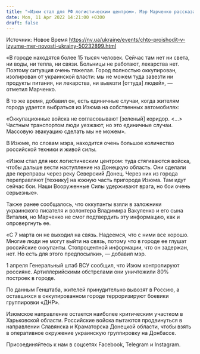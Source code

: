 ```yaml
---
title: "«Изюм стал для РФ логистическим центром». Мэр Марченко рассказал о гуманитарной ситуации и боях в изолированном городе Харьковской области"
date: Mon, 11 Apr 2022 14:21:00 +0300
draft: false
---
```

Источник: Новое Время https://nv.ua/ukraine/events/chto-proishodit-v-izyume-mer-novosti-ukrainy-50232899.html


«В городе находятся более 15 тысяч человек. Сейчас там нет ни света, ни воды, ни тепла, ни связи. Больницы не работают, лекарства нет. Поэтому ситуация очень тяжелая. Город полностью оккупирован, изолирован от украинской власти: мы не можем туда завезти ни продукты питания, ни лекарства, ни вывезти [оттуда] людей», — отметил Марченко.

В то же время, добавил он, есть единичные случаи, когда жителям города удается выбраться из Изюма на собственных автомобилях:

«Оккупационные войска не согласовывают [зеленый] коридор. <...> Частным транспортом люди уезжают, но это единичные случаи. Массовую эвакуацию сделать мы не можем».

В Изюме, по словам мэра, находится очень большое количество российской техники и живой силы.

«Изюм стал для них логистическим центром: туда стягиваются войска, чтобы дальше вести наступление на Донецкую область. Они сделали две переправы через реку Северский Донец. Через них из города переправляют [технику] на южную часть пригорода Изюма. Там идут сейчас бои. Наши Вооруженные Силы удерживают врага, но бои очень серьезные».

Также ранее сообщалось, что оккупанты взяли в заложники украинского писателя и волонтера Владимира Вакуленко и его сына Виталия, но Марченко не смог подтвердить эту информацию, как и опровергнуть ее.

«С 7 марта он не выходил на связь. Надеемся, что с ними все хорошо. Многие люди не могут выйти на связь, потому что в городе ее глушат российские оккупанты. Стопроцентной информации, что он задержан, нет. Но есть для этого предпосылки», — добавил мэр.

1 апреля Генеральный штаб ВСУ сообщил, что Изюм контролируют россияне. Артиллерийскими обстрелами они уничтожили 80% построек в городе.

По данным Генштаба, жителей принудительно вывозят в Россию, а оставшихся в оккупированном городе терроризируют боевики группировки «ДНР».

Изюмское направление остается наиболее критическим участком в Харьковской области. Российские войска пытаются продвинуться в направлении Славянска и Краматорска Донецкой области, чтобы взять в оперативное окружение украинскую группировку на Донбассе.

Присоединяйтесь к нам в соцсетях Facebook, Telegram и Instagram.
